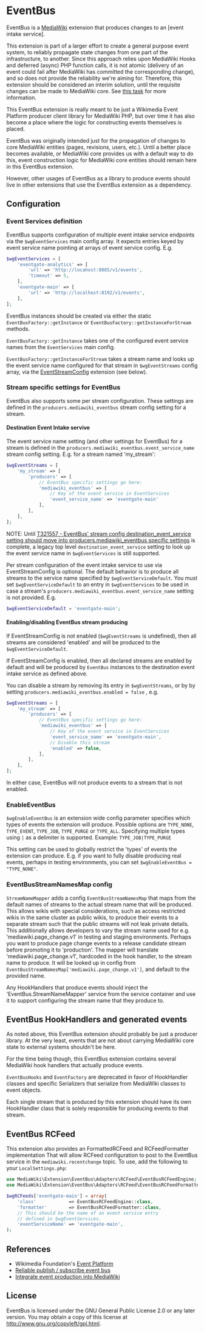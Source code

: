 # EventBus

EventBus is a [MediaWiki](https://www.mediawiki.org/) extension that
produces changes to an [event intake service].

[event_intake_service]: https://wikitech.wikimedia.org/wiki/Event_Platform/EventGate

This extension is part of a larger effort to create a general purpose event
system, to reliably propagate state changes from one part of the
infrastructure, to another. Since this approach relies upon MediaWiki
Hooks and deferred (async) PHP function calls, it is not atomic (delivery
of an event could fail after MediaWiki has committed the corresponding
change), and so does not provide the reliability we're aiming for.
Therefore, this extension should be considered an interim solution, until
the requisite changes can be made to MediaWiki core. See [this task] for
more information.

[this task]: https://phabricator.wikimedia.org/T120242

This EventBus extension is really meant to be just a Wikimedia Event
Platform producer client library for MediaWiki PHP, but over time it has
also become a place where the logic for constructing events themselves is
placed.

EventBus was originally intended just for the propagation of changes to
core MediaWiki entities (pages, revisions, users, etc.). Until a better
place becomes available, or MediaWiki core provides us with a default way
to do this, event construction logic for MediaWiki core entities should
remain here in this EventBus extension.

However, other usages of EventBus as a library to produce events should
live in other extensions that use the EventBus extension as a dependency.

## Configuration

### Event Services definition

EventBus supports configuration of multiple event intake service endpoints
via the `$wgEventServices` main config array. It expects entries keyed by
event service name pointing at arrays of event service config. E.g.

```php
$wgEventServices = [
    'eventgate-analytics' => [
        'url' => 'http://locahost:8085/v1/events',
        'timeout' => 5,
    ],
    'eventgate-main' => [
        'url' => 'http://localhost:8192/v1/events',
    ],
];
```

EventBus instances should be created via either the static
`EventBusFactory::getInstance` or `EventBusFactory::getInstanceForStream`
methods.

`EventBusFactory::getInstance` takes one of the configured event service
names from the `EventServices` main config.

`EventBusFactory::getInstanceForStream` takes a stream name and looks up
the event service name configured for that stream in `$wgEventStreams`
config array, via the [EventStreamConfig] extension (see below).

[EventStreamConfig]: https://wikitech.wikimedia.org/wiki/Event_Platform/Stream_Configuration

### Stream specific settings for EventBus

EventBus also supports some per stream configuration. These settings are
defined in the `producers.mediawiki_eventbus` stream config setting for a
stream.

#### Destination Event Intake servive

The event service name setting (and other settings for EventBus) for a
stream is defined in the `producers.mediawiki_eventbus.event_service_name`
stream config setting. E.g. for a stream named 'my_stream':

```php
$wgEventStreams = [
    'my_stream' => [
        'producers' => [
            // EventBus specific settings go here:
            'mediawiki_eventbus' => [
                // Key of the event service in EventServices
                'event_service_name' => 'eventgate-main'
            ],
        ],
    ],
];
```
NOTE: Until
[T321557 - EventBus' stream config destination_event_service setting should move into producers.mediawiki_eventbus specific settings](https://phabricator.wikimedia.org/T321557)
is complete, a legacy top level `destination_event_service` setting to look
up the event service name in `$wgEventServices` is still supported.

Per stream configuration of the event intake service to use via
EventStreamConfig is optional. The default behavior is to produce all
streams to the service name specified by `$wgEventServiceDefault`. You
must set `$wgEventServiceDefault` to an entry in `$wgEventServices` to be
used in case a stream's `producers.mediawiki_eventbus.event_service_name`
setting is not provided. E.g.

```php
$wgEventServiceDefault = 'eventgate-main';
```

#### Enabling/disabling EventBus stream producing

If EventStreamConfig is not enabled (`$wgEventStreams` is undefined), then
all streams are considered 'enabled' and will be produced to the
`$wgEventServiceDefault`.

If EventStreamConfig is enabled, then all declared streams are enabled by
default and will be produced by `EventBus` instances to the destination
event intake service as defined above.

You can disable a stream by removing its entry in `$wgEventStreams`, or by
by setting `producers.mediawiki_eventbus.enabled = false` , e.g.
```php
$wgEventStreams = [
    'my_stream' => [
        'producers' => [
            // EventBus specific settings go here:
            'mediawiki_eventbus' => [
                // Key of the event service in EventServices
                'event_service_name' => 'eventgate-main',
                // Disable this stream
                'enabled' => false,
            ],
        ],
    ],
];
```

In either case, EventBus will not produce events to a stream that is not enabled.

### EnableEventBus

`$wgEnableEventBus` is an extension wide config parameter specifies which
types of events the extension will produce. Possible options are
`TYPE_NONE`, `TYPE_EVENT`, `TYPE_JOB`, `TYPE_PURGE` or `TYPE_ALL`.
Specifying multiple types using `|` as a delimiter is supported. Example:
`TYPE_JOB|TYPE_PURGE`

This setting can be used to globally restrict the 'types' of events the
extension can produce. E.g. if you want to fully disable producing real
events, perhaps in testing environments, you can set `$wgEnableEventBus =
"TYPE_NONE"`.

### EventBusStreamNamesMap config
`StreamNameMapper` adds a config `EventBusStreamNamesMap` that maps from the
default names of streams to the actual stream name that will be produced. This
allows wikis with special considerations, such as access restricted wikis in
the same cluster as public wikis, to produce their events to a separate stream
such that the public streams will not leak private details. This additionally
allows developers to vary the stream name used for e.g.
'mediawiki.page_change.v1' in testing and staging environments.  Perhaps you
want to produce page change events to a release candidate stream before
promoting it to 'production'.  The mapper will translate
'mediawiki.page_change.v1', hardcoded in the hook handler, to the stream name
to produce. It will be looked up in config from
`EventBusStreamNamesMap['mediawiki.page_change.v1']`, and default to the
provided name.

Any HookHandlers that produce events should inject the 'EventBus.StreamNameMapper'
service from the service container and use it to support configuring the stream
name that they produce to.

## EventBus HookHandlers and generated events

As noted above, this EventBus extension should probably be just a producer
library. At the very least, events that are not about carrying MediaWiki
core state to external systems shouldn't be here.

For the time being though, this EventBus extension contains several
MediaWiki hook handlers that actually produce events.

`EventBusHooks` and `EventFactory` are deprecated in favor of HookHandler
classes and specific Serializers that serialize from MediaWiki classes to
event objects.

Each single stream that is produced by this extension should have its own
HookHandler class that is solely responsible for producing events to that
stream.

## EventBus RCFeed

This extension also provides an FormattedRCFeed and RCFeedFormatter
implementation That will allow RCFeed configuration to post to the EventBus
service in the `mediawiki.recentchange` topic. To use, add the following
to your `LocalSettings.php`:

```php
use MediaWiki\Extension\EventBus\Adapters\RCFeed\EventBusRCFeedEngine;
use MediaWiki\Extension\EventBus\Adapters\RCFeed\EventBusRCFeedFormatter;

$wgRCFeeds['eventgate-main'] = array(
    'class'            => EventBusRCFeedEngine::class,
    'formatter'        => EventBusRCFeedFormatter::class,
    // This should be the name of an event service entry
    // defined in $wgEventServices.
    'eventServiceName' => 'eventgate-main',
);
```

## References

  * Wikimedia Foundation's [Event Platform](https://wikitech.wikimedia.org/wiki/Event_Platform)
  * [Reliable publish / subscribe event bus](https://phabricator.wikimedia.org/T84923)
  * [Integrate event production into MediaWiki](https://phabricator.wikimedia.org/T116786)

## License

EventBus is licensed under the GNU General Public License 2.0 or any later
version. You may obtain a copy of this license at <http://www.gnu.org/copyleft/gpl.html>.
